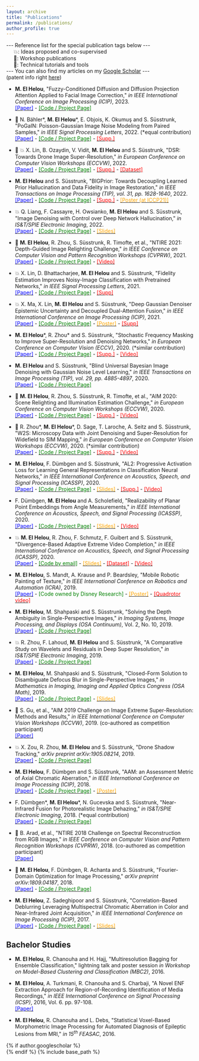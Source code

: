 ```yaml
---
layout: archive
title: "Publications"
permalink: /publications/
author_profile: true
---
```


--- Reference list for the special publication tags below ---\
&nbsp;&nbsp;&nbsp;&nbsp; :boom:: Ideas proposed and co-supervised\
&nbsp;&nbsp;&nbsp;&nbsp; :star2:: Workshop publications\
&nbsp;&nbsp;&nbsp;&nbsp; :green_book:: Technical tutorials and tools\
--- You can also find my articles on my [Google Scholar](https://scholar.google.ch/citations?hl=en&user=caOfhrkAAAAJ) ---\
(patent info right [here](https://majedelhelou.github.io/misc/))

- **M. El Helou**, "Fuzzy-Conditioned Diffusion and Diffusion Projection Attention Applied to Facial Image Correction," *in IEEE International Conference on Image Processing (ICIP)*, 2023.  
[<span style="color:blue">[Paper]</span>](https://arxiv.org/abs/2306.14891) - [<span style="color:green">[Code / Project Page]</span>](https://github.com/majedelhelou/FC-Diffusion)

- :green_book: N. Bähler\*, **M. El Helou**\*, E. Objois, K. Okumuş and S. Süsstrunk, "PoGaIN: Poisson-Gaussian Image Noise Modeling from Paired Samples," *in IEEE Signal Processing Letters*, 2022. (\*equal contribution)  
[<span style="color:blue">[Paper]</span>](https://arxiv.org/abs/2210.04866) - [<span style="color:green">[Code / Project Page]</span>](https://github.com/IVRL/PoGaIN) - [<span style="color:red">[Supp.]</span>](https://github.com/IVRL/PoGaIN/blob/main/supplementary_material/supplementary_material.pdf)

- :star2: :boom: X. Lin, B. Ozaydin, V. Vidit, **M. El Helou** and S. Süsstrunk, "DSR: Towards Drone Image Super-Resolution," *in European Conference on Computer Vision Workshops (ECCVW)*, 2022.  
[<span style="color:blue">[Paper]</span>](https://arxiv.org/abs/2208.12327) - [<span style="color:green">[Code / Project Page]</span>](https://github.com/IVRL/DSR) - [<span style="color:red">[Supp.]</span>](https://github.com/IVRL/DSR/blob/main/supp.pdf) - [<span style="color:red">[Dataset]</span>](https://datasets.epfl.ch/dsr/index.html)

- **M. El Helou**  and S. Süsstrunk, "BIGPrior: Towards Decoupling Learned Prior Hallucination and Data Fidelity in Image Restoration," *in IEEE Transactions on Image Processing (TIP), vol. 31, pp. 1628-1640*, 2022.  
[<span style="color:blue">[Paper]</span>](https://infoscience.epfl.ch/record/291164?&ln=en) - [<span style="color:green">[Code / Project Page]</span>](https://github.com/majedelhelou/BIGPrior) - [<span style="color:red">[Supp.]</span>](https://github.com/majedelhelou/BIGPrior/blob/main/BIGPrior_supplementary_material.pdf) - [<span style="color:orange">[Poster (at ICCP21)]</span>](https://github.com/majedelhelou/majedelhelou.github.io/blob/master/_pages/BIGPrior_ICCP21_Poster.pdf)

- :boom: Q. Liang, F. Cassayre, H. Owsianko, **M. El Helou** and S. Süsstrunk, "Image Denoising with Control over Deep Network Hallucination,"  *in IS&T/SPIE Electronic Imaging*, 2022.  
[<span style="color:blue">[Paper]</span>](https://infoscience.epfl.ch/record/291129?&ln=en) - [<span style="color:green">[Code / Project Page]</span>](https://github.com/IVRL/CCID)  - [<span style="color:orange"> [Slides]</span>](CCID2022.pdf)

- :star2: **M. El Helou**, R. Zhou, S. Süsstrunk, R. Timofte, et al., "NTIRE 2021: Depth-Guided Image Relighting Challenge," *in IEEE Conference on Computer Vision and Pattern Recognition Workshops (CVPRW)*, 2021.  
[<span style="color:blue">[Paper]</span>](https://arxiv.org/abs/2104.13365) - [<span style="color:green">[Code / Project Page]</span>](https://github.com/majedelhelou/VIDIT) - [<span style="color:red">[Video]</span>](https://youtu.be/TSpct2FGCBw)

- :boom: X. Lin, D. Bhattacharjee, **M. El Helou** and S. Süsstrunk, "Fidelity Estimation Improves Noisy-Image Classification with Pretrained Networks," *in IEEE Signal Processing Letters*, 2021.  
[<span style="color:blue">[Paper]</span>](https://arxiv.org/abs/2106.00673) - [<span style="color:green">[Code / Project Page]</span>](https://github.com/IVRL/FG-NIC) - [<span style="color:red">[Supp]</span>](https://github.com/IVRL/FG-NIC/blob/main/materials/supp.pdf)

- :boom: X. Ma, X. Lin, **M. El Helou** and S. Süsstrunk, "Deep Gaussian Denoiser Epistemic Uncertainty and Decoupled Dual-Attention Fusion," *in IEEE International Conference on Image Processing (ICIP)*, 2021.  
[<span style="color:blue">[Paper]</span>](http://arxiv.org/abs/2101.04631) - [<span style="color:green">[Code / Project Page]</span>](https://github.com/IVRL/DEU) - [<span style="color:orange">[Poster]</span>](ICIP2021_poster.pdf) - [<span style="color:red">[Supp]</span>](https://github.com/IVRL/DEU/blob/main/supplementary_material.pdf)

- **M. El Helou**\*, R. Zhou\*  and S. Süsstrunk, "Stochastic Frequency Masking to Improve Super-Resolution and Denoising Networks," *in European Conference on Computer Vision (ECCV)*, 2020. (\*similar contribution)  
[<span style="color:blue">[Paper]</span>](https://infoscience.epfl.ch/record/278794?ln=en) - [<span style="color:green">[Code / Project Page]</span>](https://github.com/majedelhelou/SFM) - [<span style="color:red">[Supp.]</span>](https://github.com/majedelhelou/SFM/blob/master/SFM_supp.pdf) - [<span style="color:red">[Video]</span>](https://www.youtube.com/watch?v=9ndox0p2gFg)

- **M. El Helou** and S. Süsstrunk, "Blind Universal Bayesian Image Denoising with Gaussian Noise Level Learning," *in IEEE Transactions on Image Processing (TIP), vol. 29, pp. 4885-4897*, 2020.  
[<span style="color:blue">[Paper]</span>](https://arxiv.org/abs/1907.03029) - [<span style="color:green">[Code / Project Page]</span>](https://github.com/majedelhelou/BUIFD)

- :star2: **M. El Helou**, R. Zhou, S. Süsstrunk, R. Timofte, et al., "AIM 2020: Scene Relighting and Illumination Estimation Challenge," *in European Conference on Computer Vision Workshops (ECCVW)*, 2020.  
[<span style="color:blue">[Paper]</span>](https://arxiv.org/abs/2009.12798) - [<span style="color:green">[Code / Project Page]</span>](https://github.com/majedelhelou/VIDIT) - [<span style="color:red">[Supp.]</span>](https://github.com/majedelhelou/VIDIT/blob/master/AIM_2020_Relighting_Supp.pdf) - [<span style="color:red">[Video]</span>](https://www.youtube.com/watch?v=Zn7R0fbXJZw)

- :star2: R. Zhou\*, **M. El Helou**\*, D. Sage, T. Laroche, A. Seitz and S. Süsstrunk, "W2S: Microscopy Data with Joint Denoising and Super-Resolution for Widefield to SIM Mapping," *in European Conference on Computer Vision Workshops (ECCVW)*, 2020. (\*similar contribution)  
[<span style="color:blue">[Paper]</span>](https://arxiv.org/abs/2003.05961) - [<span style="color:green">[Code / Project Page]</span>](https://github.com/ivrl/w2s) - [<span style="color:red">[Supp.]</span>](https://github.com/IVRL/w2s/blob/master/w2s_supp.pdf) - [<span style="color:red">[Video]</span>](https://www.youtube.com/watch?v=mStALVFBcSA)

- **M. El Helou**, F. Dümbgen and S. Süsstrunk, "AL2: Progressive Activation Loss for Learning General Representations in Classification Neural Networks," *in IEEE International Conference on Acoustics, Speech, and Signal Processing (ICASSP)*, 2020.  
[<span style="color:blue">[Paper]</span>](https://infoscience.epfl.ch/record/274623/) - [<span style="color:green">[Code / Project Page]</span>](https://github.com/majedelhelou/AL2) - [<span style="color:orange">[Slides]</span>](AL2_slides.pdf) - [<span style="color:red">[Supp.]</span>](https://infoscience.epfl.ch/record/271444) - [<span style="color:red">[Video]</span>](AL2_video.mp4)

- F. Dümbgen, **M. El Helou** and A. Scholefield, "Realizability of Planar Point Embeddings from Angle Measurements," *in IEEE International Conference on Acoustics, Speech, and Signal Processing (ICASSP)*, 2020.  
[<span style="color:blue">[Paper]</span>](https://infoscience.epfl.ch/record/274650/) - [<span style="color:green">[Code / Project Page]</span>](https://github.com/duembgen/AngleRealizability) - [<span style="color:orange">[Slides]</span>](AngleRealizability_slides.pdf) - [<span style="color:red">[Video]</span>](https://youtu.be/XZi0NK60NCI)

- :boom: **M. El Helou**, R. Zhou, F. Schmutz, F. Guibert and S. Süsstrunk, "Divergence-Based Adaptive Extreme Video Completion," *in IEEE International Conference on Acoustics, Speech, and Signal Processing (ICASSP)*, 2020.  
[<span style="color:blue">[Paper]</span>](https://infoscience.epfl.ch/record/277003/) - [<span style="color:green">[Code by email]</span>](https://github.com/majedelhelou/) - [<span style="color:orange">[Slides]</span>](ADEFAN_slides.pdf) - [<span style="color:red">[Dataset]</span>](https://ieee-dataport.org/documents/extreme-video-completion-dataset) - [<span style="color:red">[Video]</span>](ADEFAN_video.mp4)

- **M. El Helou**, S. Mandt, A. Krause and P. Beardsley, "Mobile Robotic Painting of Texture," *in IEEE International Conference on Robotics and Automation (ICRA)*, 2019.  
[<span style="color:blue">[Paper]</span>](https://infoscience.epfl.ch/record/265370/) - <span style="color:green">[Code owned by Disney Research]</span> - [<span style="color:orange">[Poster]</span>](ICRA_A0.pdf) - [<span style="color:red">[Quadrotor video]</span>](https://youtu.be/YTvr3jCsf0o)

- **M. El Helou**, M. Shahpaski and S. Süsstrunk, "Solving the Depth Ambiguity in Single-Perspective Images," *in Imaging Systems, Image Processing, and Displays (OSA Continuum)*, Vol. 2, No. 10, 2019.  
[<span style="color:blue"> [Paper]</span>](https://infoscience.epfl.ch/record/270833) - [<span style="color:green"> [Code / Project Page]</span>](blur_disambiguation.md)

- :boom: R. Zhou, F. Lahoud, **M. El Helou** and S. Süsstrunk, "A Comparative Study on Wavelets and Residuals in Deep Super Resolution," *in IS&T/SPIE Electronic Imaging*, 2019.  
[<span style="color:blue"> [Paper]</span>](https://infoscience.epfl.ch/record/262784?ln=en) - [<span style="color:green"> [Code / Project Page] </span>](https://github.com/IVRL/Deep-Super-Resolution)

- **M. El Helou**, M. Shahpaski and S. Süsstrunk, "Closed-Form Solution to Disambiguate Defocus Blur in Single-Perspective Images," *in Mathematics in Imaging, Imaging and Applied Optics Congress (OSA Math)*, 2019.  
[<span style="color:blue"> [Paper]</span>](https://infoscience.epfl.ch/record/264918) - [<span style="color:green"> [Code / Project Page]</span>](blur_disambiguation.md) - [<span style="color:orange"> [Slides]</span>](OSA_presentation.pdf)

- :star2: S. Gu, et al., "AIM 2019 Challenge on Image Extreme Super-Resolution: Methods and Results," *in IEEE International Conference on Computer Vision Workshops (ICCVW)*, 2019. (co-authored as competition participant)  
[<span style="color:blue"> [Paper]</span>](https://www.research-collection.ethz.ch/handle/20.500.11850/391538)

- :boom: X. Zou, R. Zhou, **M. El Helou** and S. Süsstrunk, "Drone Shadow Tracking," *arXiv preprint arXiv:1905.08214*, 2019.  
[<span style="color:blue"> [Paper]</span>](https://arxiv.org/abs/1905.08214) - [<span style="color:green"> [Code / Project Page] </span>](https://github.com/IVRL/Drone-Shadow-Tracking)

- **M. El Helou**, F. Dümbgen and S. Süsstrunk, "AAM: an Assessment Metric of Axial Chromatic Aberration," *in IEEE International Conference on Image Processing (ICIP)*, 2018.  
[<span style="color:blue"> [Paper]</span>](https://infoscience.epfl.ch/record/255464) - [<span style="color:green"> [Code / Project Page]</span>](https://github.com/duembgen/AAM_ICIP18) - [<span style="color:orange"> [Poster]</span>](AAM_poster.pdf)

- F. Dümbgen\*, **M. El Helou**\*, N. Gucevska and S. Süsstrunk, "Near-Infrared Fusion for Photorealistic Image Dehazing," *in IS&T/SPIE Electronic Imaging*, 2018. (\*equal contribution)  
[<span style="color:blue"> [Paper]</span>](https://infoscience.epfl.ch/record/253201) - [<span style="color:green"> [Code / Project Page] </span>](https://github.com/duembgen/NIRdehazing)

- :star2: B. Arad, et al., "NTIRE 2018 Challenge on Spectral Reconstruction from RGB Images," *in IEEE Conference on Computer Vision and Pattern Recognition Workshops (CVPRW)*, 2018. (co-authored as competition participant)  
[<span style="color:blue"> [Paper]</span>](http://openaccess.thecvf.com/content_cvpr_2018_workshops/w13/html/Arad_NTIRE_2018_Challenge_CVPR_2018_paper.html)

- :green_book: **M. El Helou**, F. Dümbgen, R. Achanta and S. Süsstrunk, "Fourier-Domain Optimization for Image Processing," *arXiv preprint arXiv:1809.04187*, 2018.  
[<span style="color:blue"> [Paper]</span>](https://arxiv.org/abs/1809.04187) - [<span style="color:green"> [Code / Project Page] </span>](https://github.com/duembgen/fourier-deconv)

- **M. El Helou**, Z. Sadeghipoor and S. Süsstrunk, "Correlation-Based Deblurring Leveraging Multispectral Chromatic Aberration in Color and Near-Infrared Joint Acquisition," *in IEEE International Conference on Image Processing (ICIP)*, 2017.  
[<span style="color:blue"> [Paper]</span>](https://infoscience.epfl.ch/record/231919) - [<span style="color:green"> [Code / Project Page]</span>](https://github.com/majedelhelou/Multispectral_Deblurring) - [<span style="color:orange"> [Slides]</span>](MSDeblur_presentation.pdf)

  
## Bachelor Studies
- **M. El Helou**, R. Chanouha and H. Hajj, "Multiresolution Bagging for Ensemble Classification," lightning talk and poster session *in Workshop on Model-Based Clustering and Classification (MBC2)*, 2016.

- **M. El Helou**, A. Turkmani, R. Chanouha and S. Charbaji, "A Novel ENF Extraction Approach for Region-of-Recording Identification of Media Recordings," *in IEEE International Conference on Signal Processing (ICSP)*, 2016, Vol. 6. pp. 97-108.  
[<span style="color:blue"> [Paper]</span>](http://aircconline.com/csit/csit652.pdf#page=107)

- **M. El Helou**, R. Chanouha and L. Debs, "Statistical Voxel-Based Morphometric Image Processing for Automated Diagnosis of Epileptic Lesions from MRI," *in 15<sup>th</sup> FEASAC*, 2016.

{% if author.googlescholar %}  
{% endif %}
{% include base_path %}
